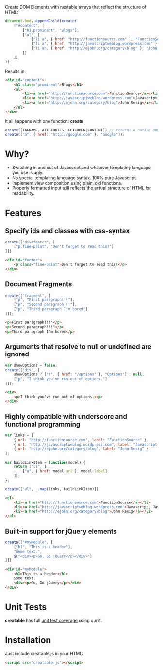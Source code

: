 Create DOM Elements with nestable arrays that reflect the structure of HTML:

```javascript
document.body.appendChild(create(
	["#content", [
		["h1.prominent", "Blogs"],
		["ul", [
			["li a", { href: "http://functionsource.com" }, "FunctionSource"],
			["li a", { href: "http://javascriptweblog.wordpress.com" }, "Javascript, Javascript"],
			["li a", { href: "http://ejohn.org/category/blog" }, "John Resig"]
		]]
	]]
))
```

Results in:

```html
<div id="content">
	<h1 class="prominent">Blogs</h1>
	<ul>
		<li><a href="http://functionsource.com">FunctionSource</a></li>
		<li><a href="http://javascriptweblog.wordpress.com">Javascript, Javascript</a></li>
		<li><a href="http://ejohn.org/category/blog">John Resig</a></li>
	</ul>
</div>
```

It all happens with one function: **create**

```javascript
create([TAGNAME, ATTRIBUTES, CHILDREN|CONTENT]) // returns a native DOM element
create(["a", { href: "http://google.com" }, "Google"]);
```

Why?
===========
* Switching in and out of Javascript and whatever templating language you use is ugly.
* No special templating language syntax. 100% pure Javascript.
* Implement view composition using plain, old functions.
* Properly formatted input still reflects the actual structure of HTML for readability.

Features
===========

Specify ids and classes with css-syntax
-----------

```javascript
create(["div#footer", [
	["p.fine-print", "Don't forget to read this!"]
]])
```

```html
<div id="footer">
	<p class="fine-print">Don't forget to read this!</p>
</div>
```

Document Fragments
-----------

```javascript
create(["fragment", [
	["p", "First paragraph!!!"],
	["p", "Second paragraph!!!"],
	["p", "Third paragraph I'm bored"]
]]);
```

```html
<p>First paragraph!!!"</p>
<p>Second paragraph!!!"</p>
<p>Third paragraph I'm bored</p>
```

Arguments that resolve to null or undefined are ignored
-----------

```javascript
var showOptions = false;
create(["div", [
	showOptions ? ["a", { href: "/options" }, "Options"] : null,
	["p", "I think you've run out of options."]
]]);
```

```html
<div>
	<p>I think you've run out of options.</p>
</div>
```

Highly compatible with underscore and functional programming
-----------

```javascript
var links = [
	{ url: "http://functionsource.com", label: "FunctionSource" },
	{ url: "http://javascriptweblog.wordpress.com", label: "Javascript, Javascript" },
	{ url: "http://ejohn.org/category/blog", label: "John Resig" }
];

var buildLinkItem = function(model) {
	return ["li", [
		["a", { href: model.url }, model.label]
	]];
};

create(["ul", _.map(links, buildLinkItem)])
```

```html
<ul>
	<li><a href="http://functionsource.com">FunctionSource</a></li>
	<li><a href="http://javascriptweblog.wordpress.com">Javascript, Javascript</a></li>
	<li><a href="http://ejohn.org/category/blog">John Resig</a></li>
</ul>
```

Built-in support for jQuery elements
-----------
```javascript
create(["#myModule", [
	["h1", "This is a header"],
	"Some text.",
	$("<div><p>Go, Go jQuery</p></div>")
]])
```

```html
<div id="myModule">
	<h1>This is a header</h1>
	Some text.
	<div><p>Go, Go jQuery</p></div>
</div>
```

Unit Tests
===========

**creatable** has full [unit test coverage](https://github.com/RaineOrShine/creatable/tree/master/test) using qunit.

Installation
===========

Just include creatable.js in your HTML:

```html
<script src="creatable.js"></script>
```

